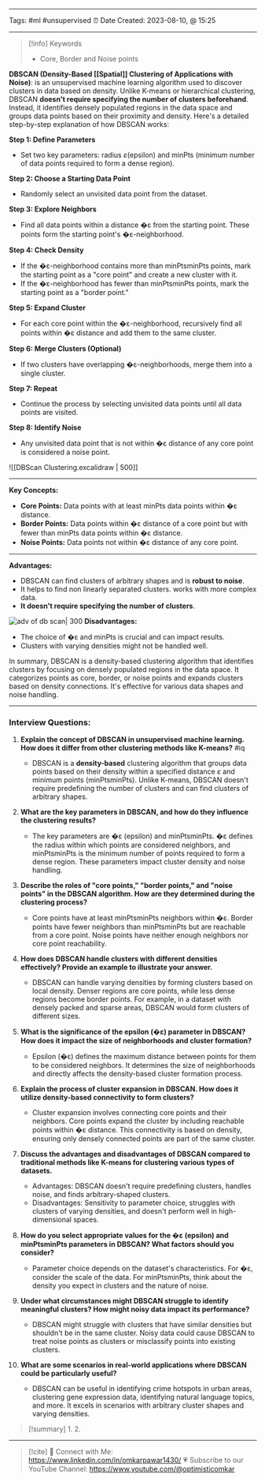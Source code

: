 ------------------------- 
Tags: #ml #unsupervised 
⏰ Date Created:  2023-08-10, @ 15:25

---
>[!info] Keywords
>* Core, Border and Noise points


**DBSCAN (Density-Based [[Spatial]] Clustering of Applications with Noise)**: is an unsupervised machine learning algorithm used to discover clusters in data based on density. Unlike K-means or hierarchical clustering, DBSCAN **doesn't require specifying the number of clusters beforehand**. Instead, it identifies densely populated regions in the data space and groups data points based on their proximity and density. Here's a detailed step-by-step explanation of how DBSCAN works:

**Step 1: Define Parameters**

- Set two key parameters: radius $\varepsilon$(epsilon) and minPts (minimum number of data points required to form a dense region).

**Step 2: Choose a Starting Data Point**

- Randomly select an unvisited data point from the dataset.

**Step 3: Explore Neighbors**

- Find all data points within a distance �ε from the starting point. These points form the starting point's �ε-neighborhood.

**Step 4: Check Density**

- If the �ε-neighborhood contains more than minPtsminPts points, mark the starting point as a "core point" and create a new cluster with it.
- If the �ε-neighborhood has fewer than minPtsminPts points, mark the starting point as a "border point."

**Step 5: Expand Cluster**

- For each core point within the �ε-neighborhood, recursively find all points within �ε distance and add them to the same cluster.

**Step 6: Merge Clusters (Optional)**

- If two clusters have overlapping �ε-neighborhoods, merge them into a single cluster.

**Step 7: Repeat**

- Continue the process by selecting unvisited data points until all data points are visited.

**Step 8: Identify Noise**

- Any unvisited data point that is not within �ε distance of any core point is considered a noise point.

![[DBScan Clustering.excalidraw | 500]]

----
**Key Concepts:**

- **Core Points:** Data points with at least minPts data points within �ε distance.
- **Border Points:** Data points within �ε distance of a core point but with fewer than minPts data points within �ε distance.
- **Noise Points:** Data points not within �ε distance of any core point.

----
**Advantages:**

- DBSCAN can find clusters of arbitrary shapes and is **robust to noise**.
- It helps to find non linearly separated clusters. works with more complex data. 
- **It doesn't require specifying the number of clusters**.

![adv of db scan| 300](https://upload.wikimedia.org/wikipedia/commons/thumb/0/05/DBSCAN-density-data.svg/800px-DBSCAN-density-data.svg.png)
**Disadvantages:**

- The choice of �ε and minPts is crucial and can impact results.
- Clusters with varying densities might not be handled well.

In summary, DBSCAN is a density-based clustering algorithm that identifies clusters by focusing on densely populated regions in the data space. It categorizes points as core, border, or noise points and expands clusters based on density connections. It's effective for various data shapes and noise handling.

-----
### Interview Questions:
1. **Explain the concept of DBSCAN in unsupervised machine learning. How does it differ from other clustering methods like K-means?** #iq 
    
    - DBSCAN is a **density-based** clustering algorithm that groups data points based on their density within a specified distance $\varepsilon$ and minimum points (minPtsminPts). Unlike K-means, DBSCAN doesn't require predefining the number of clusters and can find clusters of arbitrary shapes.
2. **What are the key parameters in DBSCAN, and how do they influence the clustering results?**
    
    - The key parameters are �ε (epsilon) and minPtsminPts. �ε defines the radius within which points are considered neighbors, and minPtsminPts is the minimum number of points required to form a dense region. These parameters impact cluster density and noise handling.
3. **Describe the roles of "core points," "border points," and "noise points" in the DBSCAN algorithm. How are they determined during the clustering process?**
    
    - Core points have at least minPtsminPts neighbors within �ε. Border points have fewer neighbors than minPtsminPts but are reachable from a core point. Noise points have neither enough neighbors nor core point reachability.
4. **How does DBSCAN handle clusters with different densities effectively? Provide an example to illustrate your answer.**
    
    - DBSCAN can handle varying densities by forming clusters based on local density. Denser regions are core points, while less dense regions become border points. For example, in a dataset with densely packed and sparse areas, DBSCAN would form clusters of different sizes.
5. **What is the significance of the epsilon (�ε) parameter in DBSCAN? How does it impact the size of neighborhoods and cluster formation?**
    
    - Epsilon (�ε) defines the maximum distance between points for them to be considered neighbors. It determines the size of neighborhoods and directly affects the density-based cluster formation process.
6. **Explain the process of cluster expansion in DBSCAN. How does it utilize density-based connectivity to form clusters?**
    
    - Cluster expansion involves connecting core points and their neighbors. Core points expand the cluster by including reachable points within �ε distance. This connectivity is based on density, ensuring only densely connected points are part of the same cluster.
7. **Discuss the advantages and disadvantages of DBSCAN compared to traditional methods like K-means for clustering various types of datasets.**
    
    - Advantages: DBSCAN doesn't require predefining clusters, handles noise, and finds arbitrary-shaped clusters.
    - Disadvantages: Sensitivity to parameter choice, struggles with clusters of varying densities, and doesn't perform well in high-dimensional spaces.
8. **How do you select appropriate values for the �ε (epsilon) and minPtsminPts parameters in DBSCAN? What factors should you consider?**
    
    - Parameter choice depends on the dataset's characteristics. For �ε, consider the scale of the data. For minPtsminPts, think about the density you expect in clusters and the nature of noise.
9. **Under what circumstances might DBSCAN struggle to identify meaningful clusters? How might noisy data impact its performance?**
    
    - DBSCAN might struggle with clusters that have similar densities but shouldn't be in the same cluster. Noisy data could cause DBSCAN to treat noise points as clusters or misclassify points into existing clusters.
10. **What are some scenarios in real-world applications where DBSCAN could be particularly useful?**
    
    - DBSCAN can be useful in identifying crime hotspots in urban areas, clustering gene expression data, identifying natural language topics, and more. It excels in scenarios with arbitrary cluster shapes and varying densities.


>[!summary] 
>1. 
>2. 

----
>[!cite]
> 🤝 Connect with Me: https://www.linkedin.com/in/omkarpawar1430/
> 💗 Subscribe to our YouTube Channel: https://www.youtube.com/@optimisticomkar
> 
